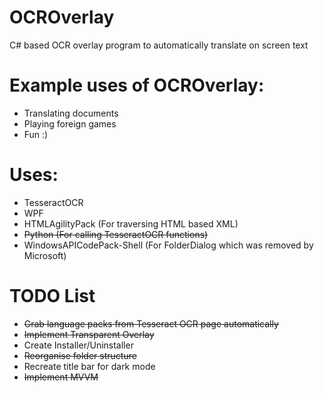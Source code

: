 # OCROverlay
C# based OCR overlay program to automatically translate on screen text

# Example uses of OCROverlay:
- Translating documents
- Playing foreign games
- Fun :)

# Uses:
- TesseractOCR 
- WPF
- HTMLAgilityPack (For traversing HTML based XML)
- ~~Python (For calling TesseractOCR functions)~~
- WindowsAPICodePack-Shell (For FolderDialog which was removed by Microsoft)

# TODO List
- ~~Grab language packs from Tesseract OCR page automatically~~
- ~~Implement Transparent Overlay~~
- Create Installer/Uninstaller
- ~~Reorganise folder structure~~
- Recreate title bar for dark mode
- ~~Implement MVVM~~
